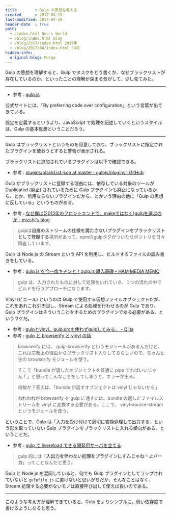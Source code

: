 ```yaml
---
title        : Gulp の思想を考える
created      : 2017-04-19
last-modified: 2017-04-19
header-date  : true
path:
  - /index.html Neo's World
  - /blog/index.html Blog
  - /blog/2017/index.html 2017年
  - /blog/2017/04/index.html 04月
hidden-info:
  original-blog: Murga
---
```


Gulp の思想を理解すると、Gulp でタスクをどう書くか、なぜブラックリストが存在しているのか、といったことの理解が深まる気がして、少し見てみた。

-----

- 参考 : [gulp.js](http://gulpjs.com/)

公式サイトには、「By preferring code over configuration」という言葉が出てきている。

設定を定義するというより、JavaScript で処理を記述していくというスタイルは、Gulp の基本思想ということだろう。

-----

Gulp はブラックリストというものを用意しており、ブラックリストに指定されたプラグインを使おうとすると警告が表示される。

ブラックリストに追加されているプラグインは以下で確認できる。

- 参考 : [plugins/blackList.json at master · gulpjs/plugins · GitHub](https://github.com/gulpjs/plugins/blob/master/src/blackList.json)

Gulp がブラックリストに登録する理由には、依存している対象のツールが Duplicated (廃止) されているために Gulp プラグインも廃止になっているから、とか、信用ならないプラグインだから、とかいう理由の他に「Gulp の思想に反している」というものがある。

- 参考 : [なぜ僕は(2015年のフロントエンドで、makeではなく)gulpを選ぶのか - mizchi's blog](http://mizchi.hatenablog.com/entry/2015/05/11/182118)

> gulpは**自身のストリームの仕様を満たさないプラグインをブラックリストとして登録する**場所があって、npmのgulpタグがついたリポジトリを日々精査しています。

Gulp は Node.js の Stream という API を利用し、ビルドするファイルの読み書きをしている。

- 参考 : [gulp.js を今一度キチンと！gulp.js 導入基礎 - HAM MEDIA MEMO](https://h2ham.net/gulp-basic)

> gulp は、入力されたものに対して処理をいれていき、１つの流れの中でビルドを行うアプローチになります。

Vinyl (ビニール) というのは Gulp で使用する仮想ファイルオブジェクトだが、これをあれこれ引き回し、Stream による処理を行わせるのが Gulp であり、Gulp プラグインはそういうことをするためのプラグインである必要がある、というワケだ。

- 参考 : [gulpとvinyl。gulp.srcを使わずgulpしてみる。 - Qiita](http://qiita.com/eielh/items/dea9fd85d5389fd44174)
- 参考 : [gulp と browserify と vinyl の話](http://umai-bow.hateblo.jp/entry/2014/10/08/002235)

> browserify には、 gulp-browserify というモジュールがあるんだけど、これは宗教上の理由からブラックリスト入りしてるらしいので、ちゃんと生の browserify モジュールを使う。
> 
> そこで「bundle が返したオブジェクトを普通に pipe すればいいじゃん！」と思ってこんなことをしてしまうと、エラーが出る。
> 
> 何故か？答えは、「bundle が返すオブジェクトは vinyl じゃないから」
> 
> われわれが browserify を gulp に通すには、bundle の返したファイルストリームを vinyl に変換する必要がある。ここで、 vinyl-source-stream というモジュールを使う。

ということで、Gulp は「入力を受け付けて適切に変換処理して出力する」という形を取っていない Gulp プラグインをブラックリストに入れる傾向がある、ということだ。

- 参考 : [gulp で livereload できる開発用サーバを立てる](http://umai-bow.hateblo.jp/entry/2015/04/09/001925)

> gulp 的には「**入出力を伴わない処理をプラグインにすんじゃねーよバーカ**」ってことなんだと思う。

Gulp と Node.js を混同していると、何でも Gulp プラグインとしてラップされていないと `gulpfile.js` に書けないと思いがちだが、そんなことはなく、Stream 処理する必要がないモノは直接呼び出して使えば良いのである。

-----

このような考え方が理解できていると、Gulp をよりシンプルに、低い依存度で書けるようになると思う。
